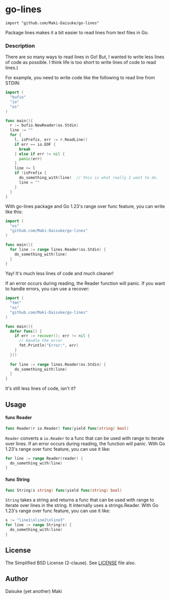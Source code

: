# go-lines

    import "github.com/Maki-Daisuke/go-lines"

Package lines makes it a bit easier to read lines from text files in Go.


### Description

There are so many ways to read lines in Go! But, I wanted to write less lines of
code as possible. I think life is too short to write lines of code to read
lines.)

For example, you need to write code like the following to read line from STDIN:

```go
import (
  "bufio"
  "io"
  "os"
)

func main(){
  r := bufio.NewReader(os.Stdin)
  line := ""
  for {
    l, isPrefix, err := r.ReadLine()
    if err == io.EOF {
      break
    } else if err != nil {
      panic(err)
    }
    line += l
    if !isPrefix {
      do_something_with(line)  // this is what really I want to do.
      line = ""
    }
  }
}
```

With go-lines package and Go 1.23's range over func feature, you can write like this:

```go
import (
  "os"
  "github.com/Maki-Daisuke/go-lines"
)

func main(){
  for line := range lines.Reader(os.Stdin) {
    do_something_with(line)
  }
}
```

Yay! It's much less lines of code and much cleaner!

If an error occurs during reading, the Reader function will panic.
If you want to handle errors, you can use a recover:

```go
import (
  "fmt"
  "os"
  "github.com/Maki-Daisuke/go-lines"
)

func main(){
  defer func() {
    if err := recover(); err != nil {
      // Handle the error
      fmt.Println("Error:", err)
    }
  }()
  
  for line := range lines.Reader(os.Stdin) {
    do_something_with(line)
  }
}
```

It's still less lines of code, isn't it?


## Usage

#### func Reader

```go
func Reader(r io.Reader) func(yield func(string) bool)
```
`Reader` converts a `io.Reader` to a func that can be used with range to iterate over lines. 
If an error occurs during reading, the function will panic. With Go 1.23's range over func 
feature, you can use it like:

```go
for line := range Reader(reader) {
  do_something_with(line)
}
```

#### func String

```go
func String(s string) func(yield func(string) bool)
```
`String` takes a string and returns a func that can be used with range to iterate over 
lines in the string. It internally uses a strings.Reader. With Go 1.23's range over func 
feature, you can use it like:

```go
s := "line1\nline2\nline3"
for line := range String(s) {
  do_something_with(line)
}
```


## License

The Simplified BSD License (2-clause).
See [LICENSE](LICENSE) file also.


## Author

Daisuke (yet another) Maki
